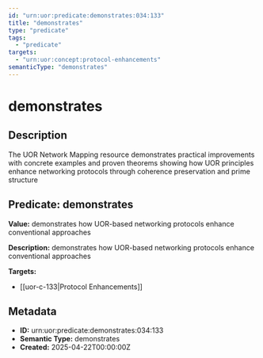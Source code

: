 ```yaml
---
id: "urn:uor:predicate:demonstrates:034:133"
title: "demonstrates"
type: "predicate"
tags:
  - "predicate"
targets:
  - "urn:uor:concept:protocol-enhancements"
semanticType: "demonstrates"
---
```


# demonstrates

## Description

The UOR Network Mapping resource demonstrates practical improvements with concrete examples and proven theorems showing how UOR principles enhance networking protocols through coherence preservation and prime structure

## Predicate: demonstrates

**Value:** demonstrates how UOR-based networking protocols enhance conventional approaches

**Description:** demonstrates how UOR-based networking protocols enhance conventional approaches

**Targets:**

- [[uor-c-133|Protocol Enhancements]]

## Metadata

- **ID:** urn:uor:predicate:demonstrates:034:133
- **Semantic Type:** demonstrates
- **Created:** 2025-04-22T00:00:00Z
